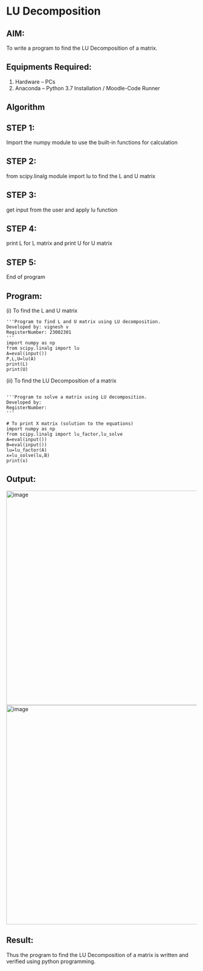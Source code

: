 # LU Decomposition 

## AIM:
To write a program to find the LU Decomposition of a matrix.

## Equipments Required:
1. Hardware – PCs
2. Anaconda – Python 3.7 Installation / Moodle-Code Runner

## Algorithm
## STEP 1:
Import the numpy module to use the built-in functions for calculation
## STEP 2:
from scipy.linalg module import lu to find the L and U matrix
## STEP 3:
get input from the user and apply lu function
## STEP 4:
print L for L matrix and print U for U matrix
## STEP 5:
End of program 

## Program:
(i) To find the L and U matrix
```
'''Program to find L and U matrix using LU decomposition.
Developed by: vignesh v
RegisterNumber: 23002301
'''
import numpy as np
from scipy.linalg import lu
A=eval(input())
P,L,U=lu(A)
print(L)
print(U)
```
(ii) To find the LU Decomposition of a matrix
```

'''Program to solve a matrix using LU decomposition.
Developed by: 
RegisterNumber: 
'''

# To print X matrix (solution to the equations)
import numpy as np
from scipy.linalg import lu_factor,lu_solve
A=eval(input())
B=eval(input())
lu=lu_factor(A)
x=lu_solve(lu,B)
print(x)

```

## Output:
<img width="566" alt="image" src="https://github.com/Vickyy-0/LU-Decomposition/assets/110780412/b4255b17-df2f-4ae6-a2ec-fdb96e7e7ceb">
<img width="579" alt="image" src="https://github.com/Vickyy-0/LU-Decomposition/assets/110780412/dae53265-1b85-4f2c-a8de-6cf06230d1d7">




## Result:
Thus the program to find the LU Decomposition of a matrix is written and verified using python programming.

